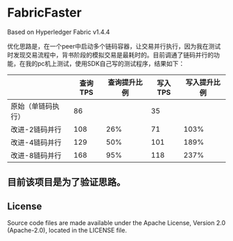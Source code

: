 
# FabricFaster

Based on Hyperledger Fabric v1.4.4

优化思路是，在一个peer中启动多个链码容器，让交易并行执行，因为我在测试时发现交易流程中，背书阶段的模拟交易是最耗时的。目前调通了链码并行的功能，在我的pc机上测试，使用SDK自己写的测试程序，结果如下：

|           | 查询TPS | 查询提升比例 | 写入TPS | 写入提升比例 |
|-----------|-------|--------|-------|--------|
| 原始（单链码执行） | 86    |        | 35    |        |
| 改进-2链码并行  | 108   | 26%    | 71    | 103%   |
| 改进-4链码并行  | 129   | 50%    | 101   | 189%   |
| 改进-8链码并行  | 168   | 95%    | 118   | 237%   |

## 目前该项目是为了验证思路。

## License <a name="license"></a>

Source code files are made available under the Apache License, Version 2.0 (Apache-2.0), located in the LICENSE file. 
